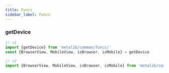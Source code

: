 ```yaml
---
title: Funcs
sidebar_label: Funcs
---
```



### getDevice

```javascript
// v1
import {getDevice} from 'metalib/common/funcs/'
const {BrowserView, MobileView, isBrowser, isMobile} = getDevice
```

```javascript
// v2
import {BrowserView, MobileView, isBrowser, isMobile} from 'metalib/common/funcs/getDevice'
```


